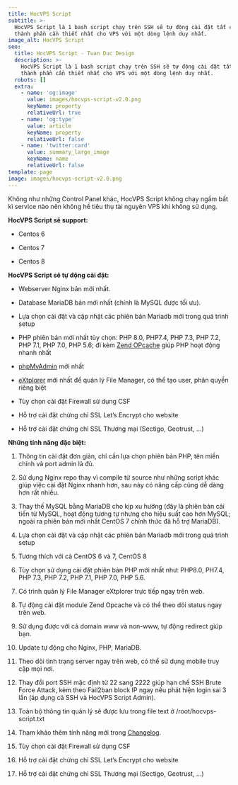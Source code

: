 ```yaml
---
title: HocVPS Script
subtitle: >-
  HocVPS Script là 1 bash script chạy trên SSH sẽ tự động cài đặt tất cả các
  thành phần cần thiết nhất cho VPS với một dòng lệnh duy nhất.
image_alt: HocVPS Script
seo:
  title: HocVPS Script - Tuan Duc Design
  description: >-
    HocVPS Script là 1 bash script chạy trên SSH sẽ tự động cài đặt tất cả các
    thành phần cần thiết nhất cho VPS với một dòng lệnh duy nhất.
  robots: []
  extra:
    - name: 'og:image'
      value: images/hocvps-script-v2.0.png
      keyName: property
      relativeUrl: true
    - name: 'og:type'
      value: article
      keyName: property
      relativeUrl: false
    - name: 'twitter:card'
      value: summary_large_image
      keyName: name
      relativeUrl: false
template: page
image: images/hocvps-script-v2.0.png
---
```

Không như những Control Panel khác, HocVPS Script không chạy ngầm bất kì service nào nên không hề tiêu thụ tài nguyên VPS khi không sử dụng.

**HocVPS Script sẽ support:**

*   Centos 6

*   Centos 7

*   Centos 8

**HocVPS Script sẽ tự động cài đặt:**

*   Webserver Nginx bản mới nhất.

*   Database MariaDB bản mới nhất (chính là MySQL được tối ưu).

*   Lựa chọn cài đặt và cập nhật các phiên bản Mariadb mới trong quá trình setup

*   PHP phiên bản mới nhất tùy chọn: PHP 8.0, PHP7.4, PHP 7.3, PHP 7.2, PHP 7.1, PHP 7.0, PHP 5.6; đi kèm [Zend OPcache](https://www.php.net/manual/en/book.opcache.php) giúp PHP hoạt động nhanh nhất

*   [phpMyAdmin](https://www.phpmyadmin.net/) mới nhất

*   [eXtplorer](https://extplorer.net/) mới nhất để quản lý File Manager, có thể tạo user, phân quyền riêng biệt

*   Tùy chọn cài đặt Firewall sử dụng CSF

*   Hỗ trợ cài đặt chứng chỉ SSL Let’s Encrypt cho website

*   Hỗ trợ cài đặt chứng chỉ SSL Thương mại (Sectigo, Geotrust, …)

**Những tính năng đặc biệt:**

1.  Thông tin cài đặt đơn giản, chỉ cần lựa chọn phiên bản PHP, tên miền chính và port admin là đủ.

2.  Sử dụng Nginx repo thay vì compile từ source như những script khác giúp việc cài đặt Nginx nhanh hơn, sau này có nâng cấp cũng dễ dàng hơn rất nhiều.

3.  Thay thế MySQL bằng MariaDB cho kịp xu hướng (đây là phiên bản cải tiến từ MySQL, hoạt động tương tự nhưng cho hiệu suất cao hơn MySQL; ngoài ra phiên bản mới nhất CentOS 7 chính thức đã hỗ trợ MariaDB).

4.  Lựa chọn cài đặt và cập nhật các phiên bản Mariadb mới trong quá trình setup

5.  Tương thích với cả CentOS 6 và 7, CentOS 8

6.  Tùy chọn sử dụng cài đặt phiên bản PHP mới nhất như: PHP8.0, PH7.4, PHP 7.3, PHP 7.2, PHP 7.1, PHP 7.0, PHP 5.6.

7.  Có trình quản lý File Manager eXtplorer trực tiếp ngay trên web.

8.  Tự động cài đặt module Zend Opcache và có thể theo dõi status ngay trên web.

9.  Sử dụng được với cả domain www và non-www, tự động redirect giúp bạn.

10. Update tự động cho Nginx, PHP, MariaDB.

11. Theo dõi tình trạng server ngay trên web, có thể sử dụng mobile truy cập mọi nơi.

12. Thay đổi port SSH mặc định từ 22 sang 2222 giúp hạn chế SSH Brute Force Attack, kèm theo Fail2ban block IP ngay nếu phát hiện login sai 3 lần (áp dụng cả SSH và HocVPS Script Admin).

13. Toàn bộ thông tin quản lý sẽ được lưu trong file text ở /root/hocvps-script.txt

14. Tham khảo thêm tính năng mới trong [Changelog](https://hocvps.com/changelog/).

15. Tùy chọn cài đặt Firewall sử dụng CSF

16. Hỗ trợ cài đặt chứng chỉ SSL Let’s Encrypt cho website

17. Hỗ trợ cài đặt chứng chỉ SSL Thương mại (Sectigo, Geotrust, …)
